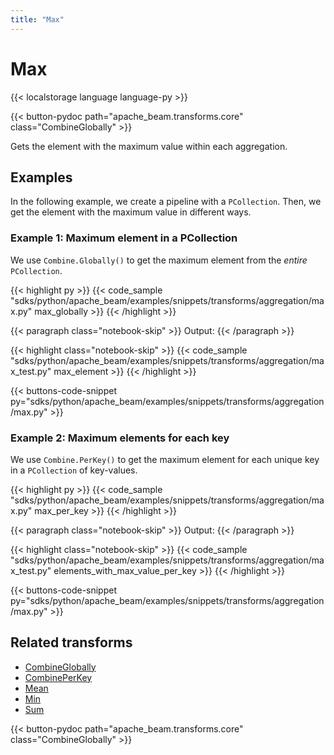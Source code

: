 ```yaml
---
title: "Max"
---
```

<!--
Licensed under the Apache License, Version 2.0 (the "License");
you may not use this file except in compliance with the License.
You may obtain a copy of the License at

http://www.apache.org/licenses/LICENSE-2.0

Unless required by applicable law or agreed to in writing, software
distributed under the License is distributed on an "AS IS" BASIS,
WITHOUT WARRANTIES OR CONDITIONS OF ANY KIND, either express or implied.
See the License for the specific language governing permissions and
limitations under the License.
-->

# Max

{{< localstorage language language-py >}}

{{< button-pydoc path="apache_beam.transforms.core" class="CombineGlobally" >}}

Gets the element with the maximum value within each aggregation.

## Examples

In the following example, we create a pipeline with a `PCollection`.
Then, we get the element with the maximum value in different ways.

### Example 1: Maximum element in a PCollection

We use `Combine.Globally()` to get the maximum element from the *entire* `PCollection`.

{{< highlight py >}}
{{< code_sample "sdks/python/apache_beam/examples/snippets/transforms/aggregation/max.py" max_globally >}}
{{< /highlight >}}

{{< paragraph class="notebook-skip" >}}
Output:
{{< /paragraph >}}

{{< highlight class="notebook-skip" >}}
{{< code_sample "sdks/python/apache_beam/examples/snippets/transforms/aggregation/max_test.py" max_element >}}
{{< /highlight >}}

{{< buttons-code-snippet
  py="sdks/python/apache_beam/examples/snippets/transforms/aggregation/max.py" >}}

### Example 2: Maximum elements for each key

We use `Combine.PerKey()` to get the maximum element for each unique key in a `PCollection` of key-values.

{{< highlight py >}}
{{< code_sample "sdks/python/apache_beam/examples/snippets/transforms/aggregation/max.py" max_per_key >}}
{{< /highlight >}}

{{< paragraph class="notebook-skip" >}}
Output:
{{< /paragraph >}}

{{< highlight class="notebook-skip" >}}
{{< code_sample "sdks/python/apache_beam/examples/snippets/transforms/aggregation/max_test.py" elements_with_max_value_per_key >}}
{{< /highlight >}}

{{< buttons-code-snippet
  py="sdks/python/apache_beam/examples/snippets/transforms/aggregation/max.py" >}}

## Related transforms

* [CombineGlobally](/documentation/transforms/python/aggregation/combineglobally)
* [CombinePerKey](/documentation/transforms/python/aggregation/combineperkey)
* [Mean](/documentation/transforms/python/aggregation/mean)
* [Min](/documentation/transforms/python/aggregation/min)
* [Sum](/documentation/transforms/python/aggregation/sum)

{{< button-pydoc path="apache_beam.transforms.core" class="CombineGlobally" >}}
